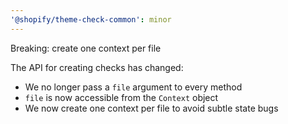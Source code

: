 ```yaml
---
'@shopify/theme-check-common': minor
---
```


Breaking: create one context per file

The API for creating checks has changed:
- We no longer pass a `file` argument to every method
- `file` is now accessible from the `Context` object
- We now create one context per file to avoid subtle state bugs
